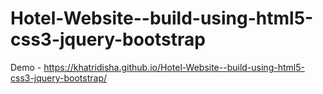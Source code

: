 # Hotel-Website--build-using-html5-css3-jquery-bootstrap

Demo - https://khatridisha.github.io/Hotel-Website--build-using-html5-css3-jquery-bootstrap/
